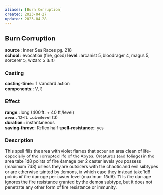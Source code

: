 ```yaml
---
aliases: [Burn Corruption]
created: 2023-04-27
updated: 2023-04-28
---
```


## Burn Corruption

**source**:: Inner Sea Races pg. 218  
**school**:: evocation (fire, good)
**level**:: arcanist 5, bloodrager 4, magus 5, sorcerer 5, wizard 5 (Elf)

### Casting

**casting-time**:: 1 standard action  
**components**:: V, S

### Effect

**range**:: long (400 ft. + 40 ft./level)  
**area**:: 10-ft. cube/level (S)  
**duration**:: instantaneous  
**saving-throw**:: Reflex half
**spell-resistance**:: yes

### Description

This spell fills the area with violet flames that scour an area clean of life-especially of the corrupted life of the Abyss. Creatures (and foliage) in the area take 1d8 points of fire damage per 2 caster levels you possess (maximum 7d8) unless they are outsiders with the chaotic and evil subtypes or are otherwise tainted by demons, in which case they instead take 1d6 points of fire damage per caster level (maximum 15d6). This fire damage ignores the fire resistance granted by the demon subtype, but it does not penetrate any other form of fire resistance or immunity.
